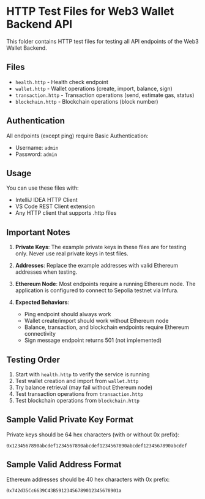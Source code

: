 # HTTP Test Files for Web3 Wallet Backend API

This folder contains HTTP test files for testing all API endpoints of the Web3 Wallet Backend.

## Files

- `health.http` - Health check endpoint
- `wallet.http` - Wallet operations (create, import, balance, sign)
- `transaction.http` - Transaction operations (send, estimate gas, status)
- `blockchain.http` - Blockchain operations (block number)

## Authentication

All endpoints (except ping) require Basic Authentication:
- Username: `admin`
- Password: `admin`

## Usage

You can use these files with:
- IntelliJ IDEA HTTP Client
- VS Code REST Client extension
- Any HTTP client that supports .http files

## Important Notes

1. **Private Keys**: The example private keys in these files are for testing only. Never use real private keys in test files.

2. **Addresses**: Replace the example addresses with valid Ethereum addresses when testing.

3. **Ethereum Node**: Most endpoints require a running Ethereum node. The application is configured to connect to Sepolia testnet via Infura.

4. **Expected Behaviors**:
   - Ping endpoint should always work
   - Wallet create/import should work without Ethereum node
   - Balance, transaction, and blockchain endpoints require Ethereum connectivity
   - Sign message endpoint returns 501 (not implemented)

## Testing Order

1. Start with `health.http` to verify the service is running
2. Test wallet creation and import from `wallet.http`
3. Try balance retrieval (may fail without Ethereum node)
4. Test transaction operations from `transaction.http`
5. Test blockchain operations from `blockchain.http`

## Sample Valid Private Key Format

Private keys should be 64 hex characters (with or without 0x prefix):
```
0x1234567890abcdef1234567890abcdef1234567890abcdef1234567890abcdef
```

## Sample Valid Address Format

Ethereum addresses should be 40 hex characters with 0x prefix:
```
0x742d35Cc6639C43B59123456789012345678901a
```